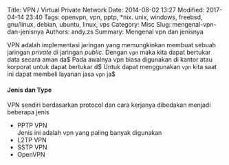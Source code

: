 Title: VPN / Virtual Private Network
Date: 2014-08-02 13:27
Modified: 2017-04-14 23:40
Tags: openvpn, vpn, pptp, *nix. unix, windows, freebsd, gnu/linux, debian, ubuntu, linux, vps
Category: Misc
Slug: mengenal-vpn-dan-jenisnya
Authors: andy.zs
Summary: Mengenal vpn dan jenisnya


VPN adalah implementasi jaringan yang memungkinkan membuat sebuah jaringan *private* di jaringan *public*. Dengan `vpn` maka kita dapat bertukar data secara aman da$
Pada awalnya vpn biasa digunakan di kantor atau korporat untuk dapat bertukar d$
Untuk dapat menggunakan `vpn` kita saat ini dapat membeli layanan jasa `vpn` ja$


#### Jenis dan Type
VPN sendiri berdasarkan protocol dan cara kerjanya dibedakan menjadi beberapa jenis

<ul>
<li> PPTP VPN</li>
Jenis ini adalah vpn yang paling banyak digunakan


<li> L2TP VPN</li>

<li> SSTP VPN</li>

<li> OpenVPN</li>


